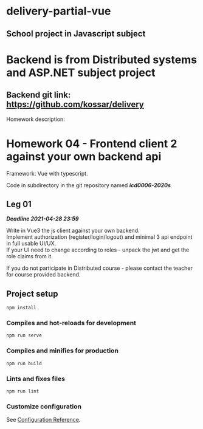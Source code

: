 # delivery-partial-vue

## School project in Javascript subject

# Backend is from Distributed systems and ASP.NET subject project
## Backend git link: https://github.com/kossar/delivery

Homework description:

# Homework 04 - Frontend client 2 against your own backend api

Framework: Vue with typescript.


Code in subdirectory in the git repository named ***icd0006-2020s***  

## Leg 01
***Deadline 2021-04-28 23:59***

Write in Vue3 the js client against your own backend.  
Implement authorization (register/login/logout) and minimal 3 api endpoint in full usable UI/UX.  
If your UI need to change according to roles - unpack the jwt and get the role claims from it.  

If you do not participate in Distributed course - please contact the teacher for course provided backend.





## Project setup
```
npm install
```

### Compiles and hot-reloads for development
```
npm run serve
```

### Compiles and minifies for production
```
npm run build
```

### Lints and fixes files
```
npm run lint
```

### Customize configuration
See [Configuration Reference](https://cli.vuejs.org/config/).

